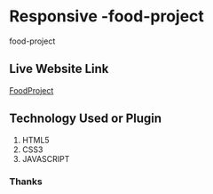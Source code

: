 # Responsive -food-project
food-project


## Live Website Link

[FoodProject](https://festive-murdock-9b4404.netlify.app/) 

## Technology Used or Plugin

1. HTML5
2. CSS3
3. JAVASCRIPT



### Thanks
